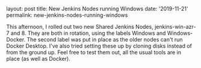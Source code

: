 
layout: post
title: New Jenkins Nodes running Windows
date: '2019-11-21'
permalink: new-jenkins-nodes-running-windows

This afternoon, I rolled out two new Shared Jenkins Nodes, jenkins-win-azr-7 and 8. They are both in rotation, using the labels Windows and Windows-Docker. The second label was put in place as the older nodes can't run Docker Desktop. I've also tried setting these up by cloning disks instead of from the ground up.
Feel free to test them out, all the usual tools are in place (as well as Docker). 
